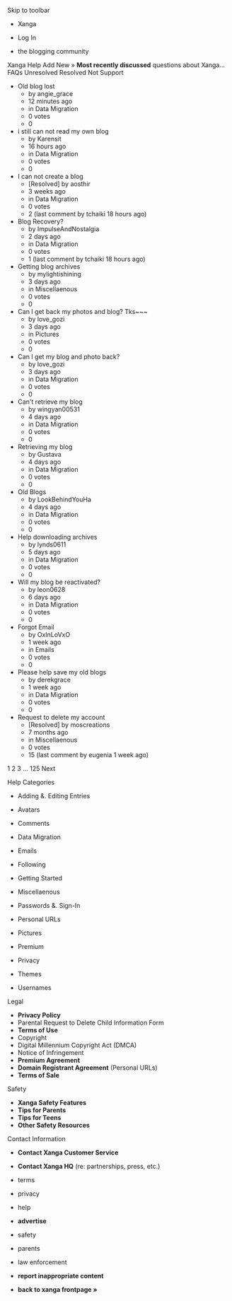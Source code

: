 Skip to toolbar

*   Xanga

*   Log In

*   the blogging community

Xanga Help Add New » **Most recently discussed** questions about Xanga… FAQs Unresolved Resolved Not Support

*   Old blog lost
    *   by angie\_grace
    *   12 minutes ago
    *   in Data Migration
    *   0 votes
    *   0
*   i still can not read my own blog
    *   by Karensit
    *   16 hours ago
    *   in Data Migration
    *   0 votes
    *   0
*   I can not create a blog
    *   \[Resolved\] by aosthir
    *   3 weeks ago
    *   in Data Migration
    *   0 votes
    *   2 (last comment by tchaiki 18 hours ago)
*   Blog Recovery?
    *   by ImpulseAndNostalgia
    *   2 days ago
    *   in Data Migration
    *   0 votes
    *   1 (last comment by tchaiki 18 hours ago)
*   Getting blog archives
    *   by mylightishining
    *   3 days ago
    *   in Miscellaenous
    *   0 votes
    *   0
*   Can I get back my photos and blog? Tks~~~
    *   by love\_gozi
    *   3 days ago
    *   in Pictures
    *   0 votes
    *   0
*   Can I get my blog and photo back?
    *   by love\_gozi
    *   3 days ago
    *   in Data Migration
    *   0 votes
    *   0
*   Can't retrieve my blog
    *   by wingyan00531
    *   4 days ago
    *   in Data Migration
    *   0 votes
    *   0
*   Retrieving my blog
    *   by Gustava
    *   4 days ago
    *   in Data Migration
    *   0 votes
    *   0
*   Old Blogs
    *   by LookBehindYouHa
    *   4 days ago
    *   in Data Migration
    *   0 votes
    *   0
*   Help downloading archives
    *   by lynds0611
    *   5 days ago
    *   in Data Migration
    *   0 votes
    *   0
*   Will my blog be reactivated?
    *   by leon0628
    *   6 days ago
    *   in Data Migration
    *   0 votes
    *   0
*   Forgot Email
    *   by OxInLoVxO
    *   1 week ago
    *   in Emails
    *   0 votes
    *   0
*   Please help save my old blogs
    *   by derekgrace
    *   1 week ago
    *   in Data Migration
    *   0 votes
    *   0
*   Request to delete my account
    *   \[Resolved\] by moscreations
    *   7 months ago
    *   in Miscellaenous
    *   0 votes
    *   15 (last comment by eugenia 1 week ago)

1 2 3 ... 125 Next

Help Categories

*   Adding &. Editing Entries
*   Avatars
*   Comments
*   Data Migration
*   Emails
*   Following
*   Getting Started
*   Miscellaenous

*   Passwords &. Sign-In
*   Personal URLs
*   Pictures
*   Premium
*   Privacy
*   Themes
*   Usernames

Legal

*   **Privacy Policy**
*   Parental Request to Delete Child Information Form
*   **Terms of Use**
*   Copyright
*   Digital Millennium Copyright Act (DMCA)
*   Notice of Infringement
*   **Premium Agreement**
*   **Domain Registrant Agreement** (Personal URLs)
*   **Terms of Sale**

Safety

*   **Xanga Safety Features**
*   **Tips for Parents**
*   **Tips for Teens**
*   **Other Safety Resources**

Contact Information

*   **Contact Xanga Customer Service**
*   **Contact Xanga HQ** (re: partnerships, press, etc.)

*   terms
*   privacy
*   help
*   **advertise**

*   safety
*   parents
*   law enforcement
*   **report inappropriate content**

*   **back to xanga frontpage »**